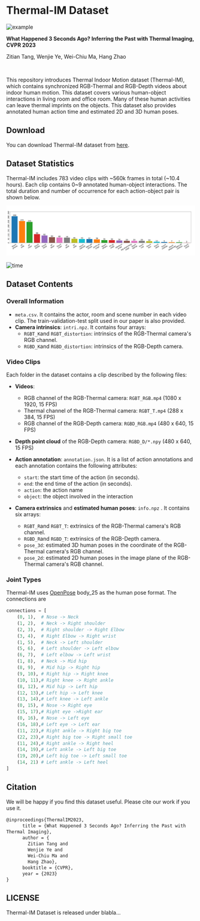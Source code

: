 # Thermal-IM Dataset

![example](assets/example.gif)

**What Happened 3 Seconds Ago? Inferring the Past with Thermal Imaging, CVPR 2023**

Zitian Tang, Wenjie Ye, Wei-Chiu Ma, Hang Zhao

<br>

This repository introduces Thermal Indoor Motion dataset (Thermal-IM), which contains synchronized RGB-Thermal and RGB-Depth videos about indoor human motion. This dataset covers various human-object interactions in living room and office room. Many of these human activities can leave thermal imprints on the objects. This dataset also provides annotated human action time and estimated 2D and 3D human poses.

## Download

You can download Thermal-IM dataset from [here](https://drive.google.com/drive/folders/1oH3uHXeQAIfeHAsz2CFRxPKUJmC-x9sx?usp=share_link).

## Dataset Statistics

Thermal-IM includes 783 video clips with \~560k frames in total (\~10.4 hours). Each clip contains 0\~9 annotated human-object interactions. The total duration and number of occurrence for each action-object pair is shown below.

![count](assets/count.png)

![time](F:\Github\Thermal-IM\assets\time.png)

## Dataset Contents

### Overall Information

+ `meta.csv`. It contains the actor, room and scene number in each video clip. The train-validation-test split used in our paper is also provided.
+ **Camera intrinsics**: `intri.npz`. It contains four arrays:
  + `RGBT_K`and `RGBT_distortion`: intrinsics of the RGB-Thermal camera's RGB channel.
  + `RGBD_K`and `RGBD_distortion`: intrinsics of the RGB-Depth camera.

### Video Clips

Each folder in the dataset contains a clip described by the following files:

+ **Videos**:
  + RGB channel of the RGB-Thermal camera: `RGBT_RGB.mp4` (1080 x 1920, 15 FPS)
  + Thermal channel of the RGB-Thermal camera: `RGBT_T.mp4` (288 x 384, 15 FPS)
  + RGB channel of the RGB-Depth camera: `RGBD_RGB.mp4` (480 x 640, 15 FPS)
+ **Depth point cloud** of the RGB-Depth camera: `RGBD_D/*.npy` (480 x 640, 15 FPS)
+ **Action annotation**: `annotation.json`. It is a list of action annotations and each annotation contains the following attributes:
  + `start`: the start time of the action (in seconds).
  + `end`: the end time of the action (in seconds).
  + `action`: the action name
  + `object`: the object involved in the interaction

+ **Camera extrinsics** and **estimated human poses**: `info.npz` . It contains six arrays:
  + `RGBT_R`and `RGBT_T`: extrinsics of the RGB-Thermal camera's RGB channel.
  + `RGBD_R`and `RGBD_T`: extrinsics of the RGB-Depth camera.
  + `pose_3d`: estimated 3D human poses in the coordinate of the RGB-Thermal camera's RGB channel.
  + `pose_2d`: estimated 2D human poses in the image plane of the RGB-Thermal camera's RGB channel.

### Joint Types

Thermal-IM uses [OpenPose](https://github.com/CMU-Perceptual-Computing-Lab/openpose) body_25 as the human pose format. The connections are

```python
connections = [
    (0, 1),  # Nose -> Neck
    (1, 2),  # Neck -> Right shoulder
    (2, 3),  # Right shoulder -> Right Elbow
    (3, 4),  # Right Elbow -> Right wrist
    (1, 5),  # Neck -> Left shoulder
    (5, 6),  # Left shoulder -> Left elbow
    (6, 7),  # Left elbow -> Left wrist
    (1, 8),  # Neck -> Mid hip
    (8, 9),  # Mid hip -> Right hip
    (9, 10), # Right hip -> Right knee
    (10, 11),# Right knee -> Right ankle
    (8, 12), # Mid hip -> Left hip
    (12, 13),# Left hip -> Left knee
    (13, 14),# Left knee -> Left ankle
    (0, 15), # Nose -> Right eye
    (15, 17),# Right eye ->Right ear
    (0, 16), # Nose -> Left eye
    (16, 18),# Left eye -> Left ear
    (11, 22),# Right ankle -> Right big toe
    (22, 23),# Right big toe -> Right small toe
    (11, 24),# Right ankle -> Right heel
    (14, 19),# Left ankle -> Left big toe
    (19, 20),# Left big toe -> Left small toe
    (14, 21) # Left ankle -> Left heel
]
```

## Citation

We will be happy if you find this dataset useful. Please cite our work if you use it.

```
@inproceedings{ThermalIM2023,
      title = {What Happened 3 Seconds Ago? Inferring the Past with Thermal Imaging}, 
      author = {
      	Zitian Tang and
      	Wenjie Ye and
      	Wei-Chiu Ma and
      	Hang Zhao},
      booktitle = {CVPR},
      year = {2023}
}
```



## LICENSE

Thermal-IM Dataset is released under blabla...

### 